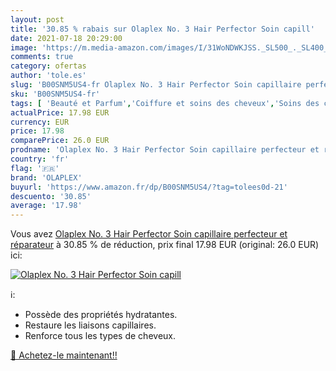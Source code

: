 ```yaml
---
layout: post
title: '30.85 % rabais sur Olaplex No. 3 Hair Perfector Soin capill'
date: 2021-07-18 20:29:00
image: 'https://m.media-amazon.com/images/I/31WoNDWKJSS._SL500_._SL400_.jpg'
comments: true
category: ofertas
author: 'tole.es'
slug: 'B00SNM5US4-fr Olaplex No. 3 Hair Perfector Soin capillaire perfecteur et...'
sku: 'B00SNM5US4-fr'
tags: [ 'Beauté et Parfum','Coiffure et soins des cheveux','Soins des cheveux','Soins et masques pour les cheveux','olaplex', ]
actualPrice: 17.98 EUR
currency: EUR
price: 17.98
comparePrice: 26.0 EUR
prodname: 'Olaplex No. 3 Hair Perfector Soin capillaire perfecteur et réparateur'
country: 'fr'
flag: '🇫🇷'
brand: 'OLAPLEX'
buyurl: 'https://www.amazon.fr/dp/B00SNM5US4/?tag=tolees0d-21'
descuento: '30.85'
average: '17.98'
---
```


Vous avez [Olaplex No. 3 Hair Perfector Soin capillaire perfecteur et réparateur](https://www.amazon.fr/dp/B00SNM5US4/?tag=tolees0d-21)  à  30.85 % de réduction, prix final  17.98 EUR (original: 26.0 EUR) ici:

[![Olaplex No. 3 Hair Perfector Soin capill](https://m.media-amazon.com/images/I/31WoNDWKJSS._SL500_._SL400_.jpg)](https://www.amazon.fr/dp/B00SNM5US4/?tag=tolees0d-21)

ℹ️:

- Possède des propriétés hydratantes.
- Restaure les liaisons capillaires.
- Renforce tous les types de cheveux.

[🛒 Achetez-le maintenant!!](https://www.amazon.fr/dp/B00SNM5US4/?tag=tolees0d-21)
